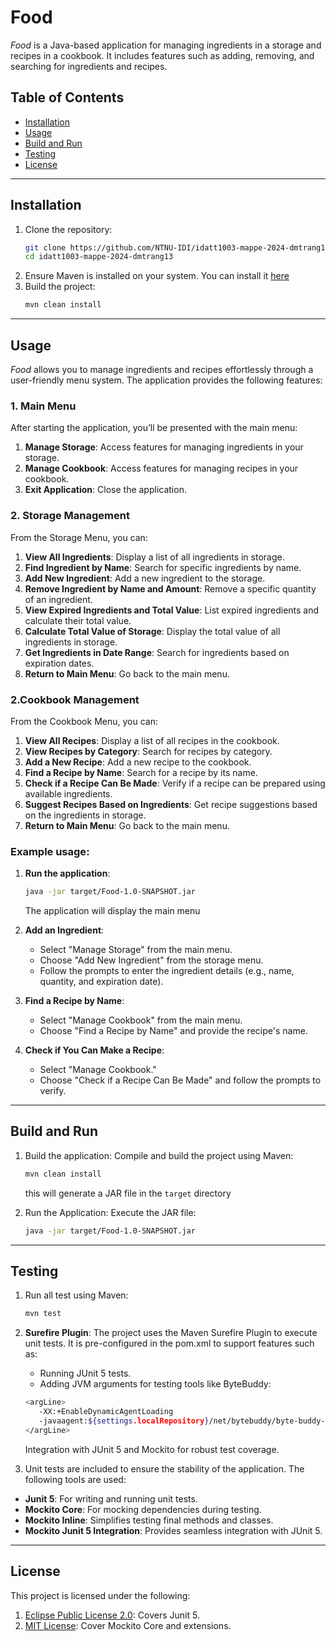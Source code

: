 # Food

*Food* is a Java-based application for managing ingredients in a storage and recipes in a cookbook. It includes features such as adding, removing, and searching for ingredients and recipes.

## Table of Contents
- [Installation](#installation)
- [Usage](#usage)
- [Build and Run](#build-and-run)
- [Testing](#testing)
- [License](#license)

---

## Installation

1. Clone the repository:
   ```bash
   git clone https://github.com/NTNU-IDI/idatt1003-mappe-2024-dmtrang13.git
   cd idatt1003-mappe-2024-dmtrang13
   
2. Ensure Maven is installed on your system. You can install it [here](https://maven.apache.org/download.cgi)
3. Build the project:
   ```bash
   mvn clean install
   
---

## Usage

*Food* allows you to manage ingredients and recipes effortlessly through a user-friendly menu system. The application provides the following features:

### 1. Main Menu
After starting the application, you’ll be presented with the main menu:

1. **Manage Storage**: Access features for managing ingredients in your storage.
2. **Manage Cookbook**: Access features for managing recipes in your cookbook.
3. **Exit Application**: Close the application.

### 2. Storage Management
From the Storage Menu, you can:

1. **View All Ingredients**: Display a list of all ingredients in storage.
2. **Find Ingredient by Name**: Search for specific ingredients by name.
3. **Add New Ingredient**: Add a new ingredient to the storage.
4. **Remove Ingredient by Name and Amount**: Remove a specific quantity of an ingredient.
5. **View Expired Ingredients and Total Value**: List expired ingredients and calculate their total value.
6. **Calculate Total Value of Storage**: Display the total value of all ingredients in storage.
7. **Get Ingredients in Date Range**: Search for ingredients based on expiration dates.
8. **Return to Main Menu**: Go back to the main menu.

### 2.Cookbook Management
From the Cookbook Menu, you can:

1. **View All Recipes**: Display a list of all recipes in the cookbook.
2. **View Recipes by Category**: Search for recipes by category.
3. **Add a New Recipe**: Add a new recipe to the cookbook.
4. **Find a Recipe by Name**: Search for a recipe by its name.
5. **Check if a Recipe Can Be Made**: Verify if a recipe can be prepared using available ingredients.
6. **Suggest Recipes Based on Ingredients**: Get recipe suggestions based on the ingredients in storage.
7. **Return to Main Menu**: Go back to the main menu.

### **Example usage**:
1. **Run the application**:
   ```bash
   java -jar target/Food-1.0-SNAPSHOT.jar
   ```
   The application will display the main menu

2. **Add an Ingredient**:
   - Select "Manage Storage" from the main menu.
   - Choose "Add New Ingredient" from the storage menu.
   - Follow the prompts to enter the ingredient details (e.g., name, quantity, and expiration date).

3. **Find a Recipe by Name**:

   - Select "Manage Cookbook" from the main menu.
   - Choose "Find a Recipe by Name" and provide the recipe's name.

4. **Check if You Can Make a Recipe**:
   - Select "Manage Cookbook."
   - Choose "Check if a Recipe Can Be Made" and follow the prompts to verify.

---

## Build and Run
1. Build the application: Compile and build the project using Maven:
   ```bash
   mvn clean install
   ```
   this will generate a JAR file in the ```target``` directory

2. Run the Application: Execute the JAR file:
   ```bash
   java -jar target/Food-1.0-SNAPSHOT.jar

---

## Testing
1. Run all test using Maven:
   ```bash
   mvn test

2. **Surefire Plugin**: The project uses the Maven Surefire Plugin to execute unit tests. It is pre-configured in the pom.xml to support features such as:
   - Running JUnit 5 tests.
   - Adding JVM arguments for testing tools like ByteBuddy:
   ```bash
   <argLine>
      -XX:+EnableDynamicAgentLoading
      -javaagent:${settings.localRepository}/net/bytebuddy/byte-buddy-agent/1.15.4/byte-buddy-agent-1.15.4.jar
   </argLine>
   ```
   Integration with JUnit 5 and Mockito for robust test coverage.


3. Unit tests are included to ensure the stability of the application. The following tools are used:
- **Junit 5**: For writing and running unit tests.
- **Mockito Core**: For mocking dependencies during testing.
- **Mockito Inline**: Simplifies testing final methods and classes.
- **Mockito Junit 5 Integration**: Provides seamless integration with JUnit 5.

---

## License
This project is licensed under the following:
1. [Eclipse Public License 2.0](https://github.com/junit-team/junit5/blob/main/LICENSE.md): Covers Junit 5.
2. [MIT License](https://github.com/mockito/mockito/blob/main/LICENSE): Cover Mockito Core and extensions.